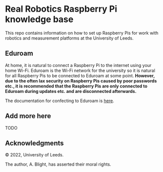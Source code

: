# Real Robotics Raspberry Pi knowledge base

This repo contains information on how to set up Raspberry Pis for work with robotics and measurement platforms at the University of Leeds.

## Eduroam

At home, it is natural to connect a Raspberry Pi to the internet using your home Wi-Fi.  Eduroam is the Wi-Fi network for the university so it is natural for all Raspberry Pis to be connected to Eduroam at some point.
__However, due to the often lax security on Raspberry Pis caused by poor passwords etc., it is recommended that the Raspberry Pis are only connected to Eduroam during updates etc. and are disconnected afterwards.__

The documentation for confecting to Eduroam is [here](eduroam/eduroam.md).

## Add more here

TODO

## Acknowledgments

&copy; 2022, University of Leeds.

The author, A. Blight, has asserted their moral rights.
